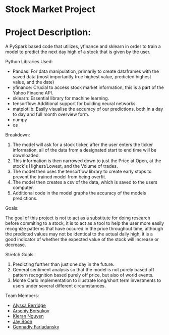 # Stock Market Project

# Project Description:
A PySpark based code that utilizes, yfinance and sklearn in order to train a model to predict the next day high of a stock that is given by the user.

Python Libraries Used:
- Pandas: For data manipulation, primarily to create dataframes with the saved data (most importantly true highest value, predicted highest value, and the date)
- yfinance: Crucial to access stock market information, this is a part of the Yahoo Finacne API.
- sklearn: Essential library for machine learning.
- tensorflow: Additional support for building neural networks.
- matplotlib: Easily visualise the accuracy of our predictions, both in a day to day and full month overview form.
- numpy 
- os

Breakdown:

1. The model will ask for a stock ticker, after the user enters the ticker information, all of the data from a designated start to end time will be downloaded.
2. This information is then narrowed down to just the Price at Open, at the stock's Highest/Lowest, and the Volume of trades.
3. The model then uses the tensorflow library to create early stops to prevent the trained model from being overfit.
4. The model then creates a csv of the data, which is saved to the users computer.
5. Additional code in the model graphs the accuracy of the models predictions.


Goals:

The goal of this project is not to act as a substitute for doing research before commiting to a stock, it is to act as a tool to help the user more easily recognize patterns that have occured in the price throughout time, although the predicted values may not be identical to the actual daily high, it is a good indicator of whether the expected value of the stock will increase or decrease.

Stretch Goals:

1. Predicting further than just one day in the future.
2. General sentiment analysis so that the model is not purely based off pattern recognition based purely off price, but also of world events.
3. Monte Carlo implementation to illustrate long/short term investments to users under several different circumstances.


Team Members:
- [Alyssa Berridge](https://github.com/A-bearr)
- [Arseniy Borsukov](https://github.com/arzingy)
- [Kieran Nguyen](https://github.com/kieranto1204)
- [Jay Boon](https://github.com/JHBoon)
- [Gennadiy Farladansky](https://github.com/genasha4168)
